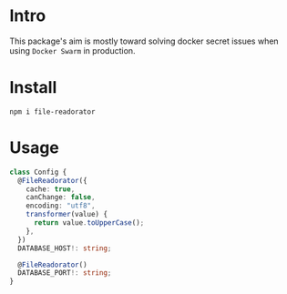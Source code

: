 # Intro

This package's aim is mostly toward solving docker secret issues when using `Docker Swarm` in production.

# Install

```
npm i file-readorator
```

# Usage

```typescript
class Config {
  @FileReadorator({
    cache: true,
    canChange: false,
    encoding: "utf8",
    transformer(value) {
      return value.toUpperCase();
    },
  })
  DATABASE_HOST!: string;

  @FileReadorator()
  DATABASE_PORT!: string;
}
```
